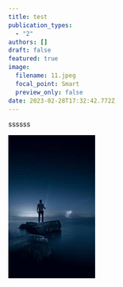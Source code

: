 ```yaml
---
title: test
publication_types:
  - "2"
authors: []
draft: false
featured: true
image:
  filename: 11.jpeg
  focal_point: Smart
  preview_only: false
date: 2023-02-28T17:32:42.772Z
---
```

ssssss

![](22.jpeg)
